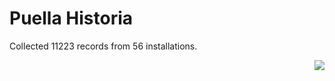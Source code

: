 # Puella Historia

Collected 11223 records from 56 installations.

<p align="right"><img src="https://xn--80aalyho.xn--p1ai/magireco/NAgitan/img/kagome.png" /></p>
